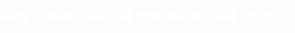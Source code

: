<html lang="vi">
<head>
  <meta charset="UTF-8">
  <title>My Website</title>
  <style>
    body {
      margin: 0;
      padding: 0;
      font-family: Arial, sans-serif;
      color: white;
    }
  </style>
</head>
<body>
  <h1>Xin chào, đây là website của mình!</h1>
</body>
</html>
